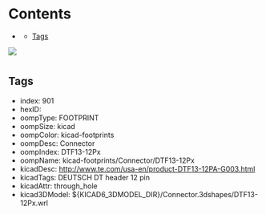 



Contents
========

* [](#)
	* [Tags](#tags)
  
![][im]
# 

## Tags

- index: 901
- hexID: 
- oompType: FOOTPRINT
- oompSize: kicad
- oompColor: kicad-footprints
- oompDesc: Connector
- oompIndex: DTF13-12Px
- oompName: kicad-footprints/Connector/DTF13-12Px
- kicadDesc: http://www.te.com/usa-en/product-DTF13-12PA-G003.html
- kicadTags: DEUTSCH DT header 12 pin
- kicadAttr: through_hole
- kicad3DModel: ${KICAD6_3DMODEL_DIR}/Connector.3dshapes/DTF13-12Px.wrl



[im]: image.png

